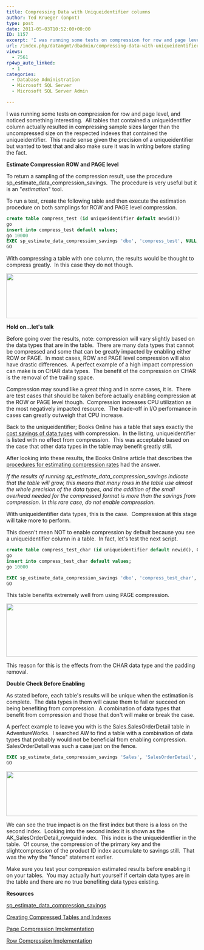 ```yaml
---
title: Compressing Data with Uniqueidentifier columns
author: Ted Krueger (onpnt)
type: post
date: 2011-05-03T10:52:00+00:00
ID: 1157
excerpt: 'I was running some tests on compression for row and page level, and noticed something interesting.  All tables that contained a uniqueidentifier column actually resulted in compressing sample sizes larger than the uncompressed size on the respected inde&hellip;'
url: /index.php/datamgmt/dbadmin/compressing-data-with-uniqueidentifier-columns/
views:
  - 7561
rp4wp_auto_linked:
  - 1
categories:
  - Database Administration
  - Microsoft SQL Server
  - Microsoft SQL Server Admin

---
```

I was running some tests on compression for row and page level, and noticed something interesting.  All tables that contained a uniqueidentifier column actually resulted in compressing sample sizes larger than the uncompressed size on the respected indexes that contained the uniqueidentifier.  This made sense given the precision of a uniqueidentifier but wanted to test that and also make sure it was in writing before stating the fact.

**Estimate Compression ROW and PAGE level**

To return a sampling of the compression result, use the procedure sp\_estimate\_data\_compression\_savings.  The procedure is very useful but it is an "_estimation_" tool. 

To run a test, create the following table and then execute the estimation procedure on both samplings for ROW and PAGE level compression.

```sql
create table compress_test (id uniqueidentifier default newid())
go
insert into compress_test default values;
go 10000
EXEC sp_estimate_data_compression_savings 'dbo', 'compress_test', NULL, NULL, 'PAGE' ;
GO
```

With compressing a table with one column, the results would be thought to compress greatly.  In this case they do not though.

<div class="image_block">
  <a href="https://lessthandot.z19.web.core.windows.net/wp-content/uploads/blogs/DataMgmt/-51.png?mtime=1304392780"><img alt="" src="https://lessthandot.z19.web.core.windows.net/wp-content/uploads/blogs/DataMgmt/-51.png?mtime=1304392780" width="624" height="118" /></a>
</div>

**Hold on...let's talk**

Before going over the results, note: compression will vary slightly based on the data types that are in the table.  There are many data types that cannot be compressed and some that can be greatly impacted by enabling either ROW or PAGE.  In most cases, ROW and PAGE level compression will also have drastic differences.  A perfect example of a high impact compression can make is on CHAR data types.  The benefit of the compression on CHAR is the removal of the trailing space. 

Compression may sound like a great thing and in some cases, it is.  There are test cases that should be taken before actually enabling compression at the ROW or PAGE level though.  Compression increases CPU utilization as the most negatively impacted resource.  The trade-off in I/O performance in cases can greatly outweigh that CPU increase. 

Back to the uniqueidentifier; Books Online has a table that says exactly the [cost savings of data types][1] with compression.  In the listing, uniqueidentifier is listed with no effect from compression.  This was acceptable based on the case that other data types in the table may benefit greatly still. 

After looking into these results, the Books Online article that describes the [procedures for estimating compression rates][2] had the answer.

_If the results of running sp\_estimate\_data\_compression\_savings indicate that the table will grow, this means that many rows in the table use almost the whole precision of the data types, and the addition of the small overhead needed for the compressed format is more than the savings from compression. In this rare case, do not enable compression._

With uniqueidentifier data types, this is the case.  Compression at this stage will take more to perform. 

This doesn't mean NOT to enable compression by default because you see a uniqueidentifier column in a table.  In fact, let's test the next script.

```sql
create table compress_test_char (id uniqueidentifier default newid(), CHAR_COL CHAR(8000) default 'Take all this space, plus some')
go
insert into compress_test_char default values;
go 10000

EXEC sp_estimate_data_compression_savings 'dbo', 'compress_test_char', NULL, NULL, 'PAGE' ;
GO
```

This table benefits extremely well from using PAGE compression. 

<div class="image_block">
  <a href="https://lessthandot.z19.web.core.windows.net/wp-content/uploads/blogs/DataMgmt/-52.png?mtime=1304392780"><img alt="" src="https://lessthandot.z19.web.core.windows.net/wp-content/uploads/blogs/DataMgmt/-52.png?mtime=1304392780" width="624" height="140" /></a>
</div>

This reason for this is the effects from the CHAR data type and the padding removal. 

**Double Check Before Enabling**

As stated before, each table's results will be unique when the estimation is complete.  The data types in them will cause them to fail or succeed on being benefiting from compression.  A combination of data types that benefit from compression and those that don't will make or break the case.

A perfect example to leave you with is the Sales.SalesOrderDetail table in AdventureWorks.  I searched AW to find a table with a combination of data types that probably would not be beneficial from enabling compression.  SalesOrderDetail was such a case just on the fence.

```sql
EXEC sp_estimate_data_compression_savings 'Sales', 'SalesOrderDetail', NULL, NULL, 'PAGE' ;
GO
```
<div class="image_block">
  <a href="https://lessthandot.z19.web.core.windows.net/wp-content/uploads/blogs/DataMgmt/-53.png?mtime=1304392781"><img alt="" src="https://lessthandot.z19.web.core.windows.net/wp-content/uploads/blogs/DataMgmt/-53.png?mtime=1304392781" width="624" height="118" /></a>
</div>

We can see the true impact is on the first index but there is a loss on the second index.  Looking into the second index it is shown as the AK\_SalesOrderDetail\_rowguid index.  This index is the uniqueidentfier in the table.  Of course, the compression of the primary key and the slightcompression of the product ID index accumulate to savings still.  That was the why the "fence" statement earlier. 

Make sure you test your compression estimated results before enabling it on your tables.  You may actually hurt yourself if certain data types are in the table and there are no true benefiting data types existing.

**Resources**

[sp\_estimate\_data\_compression\_savings][2]

[Creating Compressed Tables and Indexes][3]

[Page Compression Implementation][4]
  
[Row Compression Implementation][1]

 [1]: http://msdn.microsoft.com/en-us/library/cc280576.aspx
 [2]: http://msdn.microsoft.com/en-us/library/cc280574.aspx
 [3]: http://msdn.microsoft.com/en-us/library/cc280449.aspx
 [4]: http://msdn.microsoft.com/en-us/library/cc280464.aspx